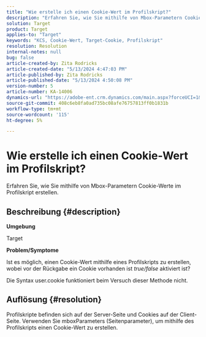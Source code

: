 ```yaml
---
title: "Wie erstelle ich einen Cookie-Wert im Profilskript?"
description: "Erfahren Sie, wie Sie mithilfe von Mbox-Parametern Cookie-Werte im Profilskript erstellen."
solution: Target
product: Target
applies-to: "Target"
keywords: "KCS, Cookie-Wert, Target-Cookie, Profilskript"
resolution: Resolution
internal-notes: null
bug: false
article-created-by: Zita Rodricks
article-created-date: "5/13/2024 4:47:03 PM"
article-published-by: Zita Rodricks
article-published-date: "5/13/2024 4:50:08 PM"
version-number: 5
article-number: KA-14006
dynamics-url: "https://adobe-ent.crm.dynamics.com/main.aspx?forceUCI=1&pagetype=entityrecord&etn=knowledgearticle&id=4a4fb16a-4811-ef11-9f8a-6045bd03c412"
source-git-commit: 408c6eb8fa0ad735bc08afe76757813ff0b1831b
workflow-type: tm+mt
source-wordcount: '115'
ht-degree: 5%

---
```


# Wie erstelle ich einen Cookie-Wert im Profilskript?


Erfahren Sie, wie Sie mithilfe von Mbox-Parametern Cookie-Werte im Profilskript erstellen.

## Beschreibung {#description}


<b>Umgebung</b>

Target



<b>Problem/Symptome</b>

Ist es möglich, einen Cookie-Wert mithilfe eines Profilskripts zu erstellen, wobei vor der Rückgabe ein Cookie vorhanden ist *true/false* aktiviert ist?

Die Syntax user.cookie funktioniert beim Versuch dieser Methode nicht.


## Auflösung {#resolution}


Profilskripte befinden sich auf der Server-Seite und Cookies auf der Client-Seite. Verwenden Sie mboxParameters (Seitenparameter), um mithilfe des Profilskripts einen Cookie-Wert zu erstellen.

